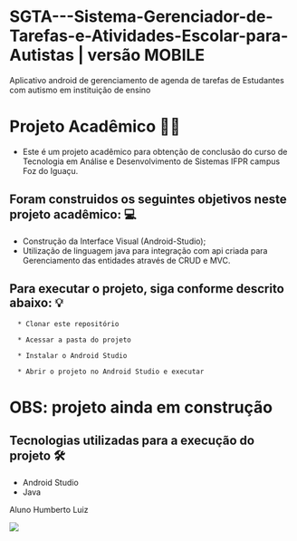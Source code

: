 # SGTA---Sistema-Gerenciador-de-Tarefas-e-Atividades-Escolar-para-Autistas | versão MOBILE
Aplicativo android de gerenciamento de agenda de tarefas de Estudantes com autismo em instituição de ensino

# Projeto Acadêmico 👨‍🎓

* Este é um projeto acadêmico para obtenção de conclusão do curso de Tecnologia em Análise e Desenvolvimento de Sistemas IFPR campus Foz do Iguaçu.

## Foram construidos os seguintes objetivos neste projeto acadêmico: 💻

* Construção da Interface Visual (Android-Studio);
* Utilização de linguagem java para integração com api criada para Gerenciamento das entidades através de CRUD e MVC.

## Para executar o projeto, siga conforme descrito abaixo: 💡

```
  * Clonar este repositório

  * Acessar a pasta do projeto

  * Instalar o Android Studio
  
  * Abrir o projeto no Android Studio e executar
  ```
# OBS: projeto ainda em construção

## Tecnologias utilizadas para a execução do projeto 🛠

* Android Studio
* Java

Aluno Humberto Luiz 
<div>
<a href="https://www.linkedin.com/in/humbertoluiz/" target="_blank"><img src="https://img.shields.io/badge/-LinkedIn-%230077B5?style=for-the-badge&logo=linkedin&logoColor=white" target="_blank"></a>   
</div>

